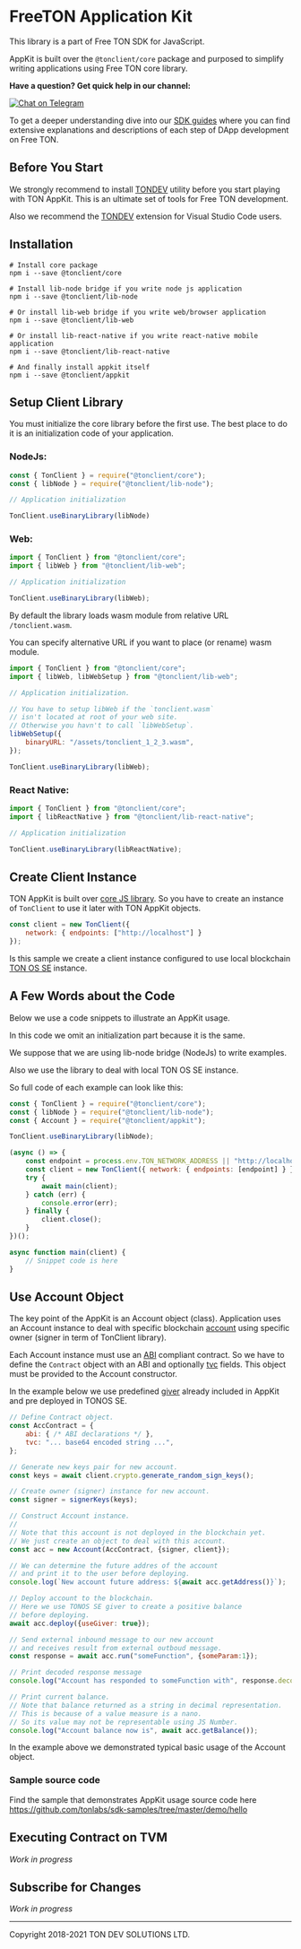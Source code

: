 # FreeTON Application Kit

This library is a part of Free TON SDK for JavaScript.

AppKit is built over the `@tonclient/core` package and purposed to simplify writing applications
using Free TON core library.

**Have a question? Get quick help in our channel:**

[![Chat on Telegram](https://img.shields.io/badge/chat-on%20telegram-9cf.svg)](https://t.me/ton_sdk)

To get a deeper understanding dive into
our [SDK guides](https://docs.ton.dev/86757ecb2/p/37f8fc-guides) where you can find extensive
explanations and descriptions of each step of DApp development on Free TON.

## Before You Start

We strongly recommend to install [TONDEV](https://github.com/tonlabs/tondev) utility before you start playing with TON AppKit. This is
an ultimate set of tools for Free TON development.

Also we recommend the [TONDEV](https://github.com/tonlabs/tondev-vscode) extension for Visual Studio Code users.

## Installation

```shell script
# Install core package
npm i --save @tonclient/core

# Install lib-node bridge if you write node js application
npm i --save @tonclient/lib-node

# Or install lib-web bridge if you write web/browser application
npm i --save @tonclient/lib-web

# Or install lib-react-native if you write react-native mobile application
npm i --save @tonclient/lib-react-native

# And finally install appkit itself
npm i --save @tonclient/appkit
```

## Setup Client Library

You must initialize the core library before the first use. The best place to do it is an
initialization code of your application.

### NodeJs:

```javascript
const { TonClient } = require("@tonclient/core");
const { libNode } = require("@tonclient/lib-node");

// Application initialization

TonClient.useBinaryLibrary(libNode)
```

### Web:

```javascript
import { TonClient } from "@tonclient/core";
import { libWeb } from "@tonclient/lib-web";

// Application initialization

TonClient.useBinaryLibrary(libWeb);
```

By default the library loads wasm module from relative URL `/tonclient.wasm`.

You can specify alternative URL if you want to place (or rename) wasm module.

```javascript
import { TonClient } from "@tonclient/core";
import { libWeb, libWebSetup } from "@tonclient/lib-web";

// Application initialization.

// You have to setup libWeb if the `tonclient.wasm`
// isn't located at root of your web site.
// Otherwise you havn't to call `libWebSetup`.
libWebSetup({
    binaryURL: "/assets/tonclient_1_2_3.wasm",
});

TonClient.useBinaryLibrary(libWeb);
```

### React Native:

```javascript
import { TonClient } from "@tonclient/core";
import { libReactNative } from "@tonclient/lib-react-native";

// Application initialization

TonClient.useBinaryLibrary(libReactNative);
```

## Create Client Instance

TON AppKit is built over [core JS library](https://github.com/tonlabs/ton-client-js/tree/master/packages/core). So you have to create an instance of `TonClient` to use it later with TON AppKit objects.

```javascript
const client = new TonClient({
    network: { endpoints: ["http://localhost"] }
});
```

Is this sample we create a client instance configured to use local blockchain [TON OS SE](https://github.com/tonlabs/tonos-se) instance.

## A Few Words about the Code

Below we use a code snippets to illustrate an AppKit usage.

In this code we omit an initialization part because it is the same.

We suppose that we are using lib-node bridge (NodeJs) to write examples.

Also we use the library to deal with local TON OS SE instance.

So full code of each example can look like this:

```javascript
const { TonClient } = require("@tonclient/core");
const { libNode } = require("@tonclient/lib-node");
const { Account } = require("@tonclient/appkit");

TonClient.useBinaryLibrary(libNode);

(async () => {
    const endpoint = process.env.TON_NETWORK_ADDRESS || "http://localhost"; 
    const client = new TonClient({ network: { endpoints: [endpoint] } });
    try {
        await main(client);
    } catch (err) {
        console.error(err);
    } finally {
        client.close();
    }
})();

async function main(client) {
    // Snippet code is here
}
```

## Use Account Object

The key point of the AppKit is an Account object (class). 
Application uses an Account instance to deal with specific 
blockchain [account](docs/glossary.md#account) using specific 
owner (signer in term of TonClient library).

Each Account instance must use an [ABI](docs/glossary.md#abi) 
compliant contract. So we have to define the `Contract` object 
with an ABI and optionally [tvc](docs/glossary.md#tvc) fields.
This object must be provided to the Account constructor.

In the example below we use predefined [giver](docs/glossary.md#giver) 
already included in AppKit and pre deployed in TONOS SE.

```javascript
// Define Contract object.
const AccContract = {
    abi: { /* ABI declarations */ },
    tvc: "... base64 encoded string ...",
};

// Generate new keys pair for new account.
const keys = await client.crypto.generate_random_sign_keys();

// Create owner (signer) instance for new account.
const signer = signerKeys(keys);

// Construct Account instance.
//
// Note that this account is not deployed in the blockchain yet.
// We just create an object to deal with this account.
const acc = new Account(AccContract, {signer, client});

// We can determine the future addres of the account 
// and print it to the user before deploying.
console.log(`New account future address: ${await acc.getAddress()}`);

// Deploy account to the blockchain.
// Here we use TONOS SE giver to create a positive balance
// before deploying.
await acc.deploy({useGiver: true});

// Send external inbound message to our new account
// and receives result from external outboud message.
const response = await acc.run("someFunction", {someParam:1});

// Print decoded response message
console.log("Account has responded to someFunction with", response.decoded.output);

// Print current balance.
// Note that balance returned as a string in decimal representation.
// This is because of a value measure is a nano.
// So its value may not be representable using JS Number.
console.log("Account balance now is", await acc.getBalance());
```

In the example above we demonstrated typical basic usage of the Account object.
### Sample source code
Find the sample that demonstrates AppKit usage source code here
https://github.com/tonlabs/sdk-samples/tree/master/demo/hello

## Executing Contract on TVM

*Work in progress*

## Subscribe for Changes

*Work in progress*

---
Copyright 2018-2021 TON DEV SOLUTIONS LTD.
